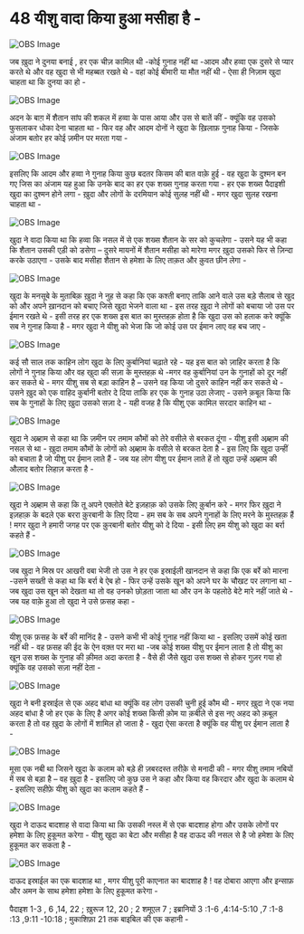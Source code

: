 # 48 यीशु वादा किया हुआ मसीहा है -

![OBS Image](https://cdn.door43.org/obs/jpg/360px/obs-en-48-01.jpg)

जब ख़ुदा ने दुनया बनाई , हर एक चीज़ कामिल थी -कोई गुनाह नहीं था -आदम और हव्वा एक दुसरे से प्यार करते थे और वह खुदा से भी महब्बत रखते थे - वहां कोई बीमारी या मौत नहीं थी - ऐसा ही निज़ाम खुदा चाहता था कि दुनया का हो - 

![OBS Image](https://cdn.door43.org/obs/jpg/360px/obs-en-48-02.jpg)

अदन के बाग़ में शैतान सांप की शकल में हव्वा के पास आया और उस से बातें कीं - क्यूंकि वह उसको फुसलाकर  धोका देना चाहता था - फिर वह और आदम दोनों ने खुदा के ख़िलाफ़ गुनाह किया - जिसके अंजाम बतोर हर कोई ज़मीन पर मरता गया -

![OBS Image](https://cdn.door43.org/obs/jpg/360px/obs-en-48-03.jpg)

इसलिए कि आदम और हव्वा ने गुनाह किया कुछ बदतर किसम की बात वाक़े हुई - वह खुदा के दुश्मन बन गए जिस का अंजाम यह हुआ कि उनके बाद का हर एक शख्स गुनाह करता गया - हर एक शख्स पैदाइशी खुदा का दुश्मन होने लगा - ख़ुदा और लोगों के दरमियान कोई सुलह नहीं थी - मगर खुदा सुलह रखना चाहता था - 

![OBS Image](https://cdn.door43.org/obs/jpg/360px/obs-en-48-04.jpg)

खुदा ने वादा किया था कि हव्वा कि नसल में से एक  शख्स शैतान के सर को कुचलेगा - उसने यह भी कहा कि शैतान उसकी एड़ी को डसेगा – दुसरे मायनों में शैतान मसीहा को मारेगा मगर ख़ुदा उसको फिर से ज़िन्दा करके उठाएगा - उसके बाद मसीहा शैतान से हमेशा के लिए ताक़त और क़ुवत छीन लेगा - 

![OBS Image](https://cdn.door43.org/obs/jpg/360px/obs-en-48-05.jpg)

खुदा के मनसूबे के मुताबिक़ ख़ुदा ने नुह से कहा कि एक कश्ती बनाए ताकि आने वाले उस बड़े सैलाब से खुद को और अपने ख़ानदान को बचाए जिसे खुदा भेजने वाला था - इस तरह ख़ुदा ने लोगों को बचाया जो उस पर ईमान रखते थे - इसी तरह हर एक शख्स इस बात का मुस्तहक़ होता है कि खुदा उस को हलाक करे क्यूंकि सब ने गुनाह किया है - मगर खुदा ने यीशु को भेजा  कि  जो कोई उस पर ईमान लाए वह बच जाए -   

![OBS Image](https://cdn.door43.org/obs/jpg/360px/obs-en-48-06.jpg)

कई सौ साल तक काहिन लोग खुदा के लिए कुर्बानियां चढ़ाते रहे - यह इस बात को ज़ाहिर करता है कि लोगों ने गुनाह किया और वह खुदा की सज़ा के मुस्तहक़ थे -मगर वह कुर्बानियां उन के गुनाहों को दूर नहीं कर सकते थे - मगर यीशु सब से बड़ा काहिन है – उसने वह किया जो दुसरे काहिन नहीं कर सकते थे - उसने ख़ुद को एक वाहिद कुर्बानी बतोर दे दिया ताकि हर एक के गुनाह उठा लेजाए - उसने क़बूल किया कि सब के गुनाहों के लिए ख़ुदा उसको सज़ा दे - यही वजह है कि यीशु एक कामिल सरदार काहिन था -       

![OBS Image](https://cdn.door43.org/obs/jpg/360px/obs-en-48-07.jpg)

खुदा ने अब्र्हाम से कहा था कि ज़मीन पर तमाम कौमों को तेरे वसीले से बरकत दूंगा - यीशु इसी अब्र्हाम की  नसल से था - ख़ुदा तमाम कौमों के लोगों को अब्र्हाम के वसीले से बरकत देता है - इस लिए कि खुदा उन्हीं को बचाता है जो यीशु पर ईमान लाते हैं - जब यह लोग यीशु पर ईमान लाते हें तो खुदा उन्हें अब्र्हाम की औलाद बतोर लिहाज़ करता है -  

![OBS Image](https://cdn.door43.org/obs/jpg/360px/obs-en-48-08.jpg)

खुदा ने अब्र्हाम से कहा कि तू अपने एक्लोते बेटे इज़हाक़ को उसके लिए क़ुर्बान करे - मगर फिर ख़ुदा ने इज़हाक़ के बदले एक बररा क़ुरबानी के लिए दिया - हम सब के सब अपने गुनाहों के लिए मरने के मुस्तहक़ हैं ! मगर खुदा ने हमारी जगह पर एक क़ुरबानी बतोर यीशु को दे दिया - इसी लिए हम यीशु को खुदा का बर्रा कहते हैं -    

![OBS Image](https://cdn.door43.org/obs/jpg/360px/obs-en-48-09.jpg)

जब खुदा ने मिस्र पर आखरी वबा भेजी तो उस ने हर एक इस्राईली खानदान से कहा कि एक बर्रे को मारना -उसने सख्ती से कहा था कि बर्रा बे ऐब हो - फिर उन्हें उसके खून को अपने घर के चौखट पर लगाना था - जब खुदा उस खून को देखता था तो वह उनको छोड़ता जाता था और उन के पहलोठे बेटे मारे नहीं जाते थे - जब यह वाक़े हुआ तो खुदा ने उसे फ़सह कहा -  

![OBS Image](https://cdn.door43.org/obs/jpg/360px/obs-en-48-10.jpg)

यीशु एक फ़सह के बर्रे की मानिंद है - उसने कभी भी कोई गुनाह नहीं किया था - इसलिए उसमें कोई खता नहीं थी - वह फ़सह की ईद के ऐन वक़्त पर मरा था -जब कोई शख्स यीशु पर ईमान लाता है तो यीशु का खून उस शख्स के गुनाह की क़ीमत अदा करता है - वैसे ही जैसे खुदा उस शख्स से होकर गुज़र गया हो क्यूंकि वह उसको सज़ा नहीं देता -    

![OBS Image](https://cdn.door43.org/obs/jpg/360px/obs-en-48-11.jpg)

खुदा ने बनी इस्राईल से एक अहद बांधा था क्यूंकि वह लोग उसकी चुनी हुई कौम थी - मगर ख़ुदा ने एक नया अहद बांधा है जो हर एक के लिए है अगर कोई शख्स किसी क़ोम या क़बीले से इस नए अहद को क़बूल करता है तो वह ख़ुदा के लोगों में शामिल हो जाता है - खुदा ऐसा करता है क्यूंकि वह यीशु पर ईमान लाता है -     

![OBS Image](https://cdn.door43.org/obs/jpg/360px/obs-en-48-12.jpg)

मूसा एक नबी था जिसने खुदा के कलाम को बड़े ही ज़बरदस्त तरीक़े से मनादी की - मगर यीशु तमाम नबियों में सब से बड़ा है – वह ख़ुदा है - इसलिए जो कुछ उस ने कहा और किया वह किरदार और खुदा के कलाम थे - इसलिए सहीफ़े यीशु को खुदा का कलाम कहते हैं -  

![OBS Image](https://cdn.door43.org/obs/jpg/360px/obs-en-48-13.jpg)

खुदा ने दाऊद बादशाह से वादा किया था कि उसकी नस्ल में से एक बादशाह  होगा और उसके लोगों पर हमेशा के लिए हुकूमत करेगा - यीशु खुदा का बेटा और मसीहा है वह दाऊद की नसल से है जो हमेशा के लिए हुकूमत कर सकता है -  

![OBS Image](https://cdn.door43.org/obs/jpg/360px/obs-en-48-14.jpg)

दाऊद इस्राईल का एक बादशाह था , मगर यीशु पूरी काएनात का बादशाह है ! वह दोबारा  आएगा और इन्साफ़ और अमन के साथ हमेशा हमेशा के लिए हुकूमत करेगा -

पैदाइश 1-3 , 6 ,14, 22 ; ख़ुरूज 12, 20 ; 2 शमूएल 7 ; इब्रानियों 3 :1-6 ,4:14-5:10 ,7 :1-8 :13 ,9:11 -10:18 ; मुकाशिफ़ा 21 तक बाइबिल की एक कहानी -  

